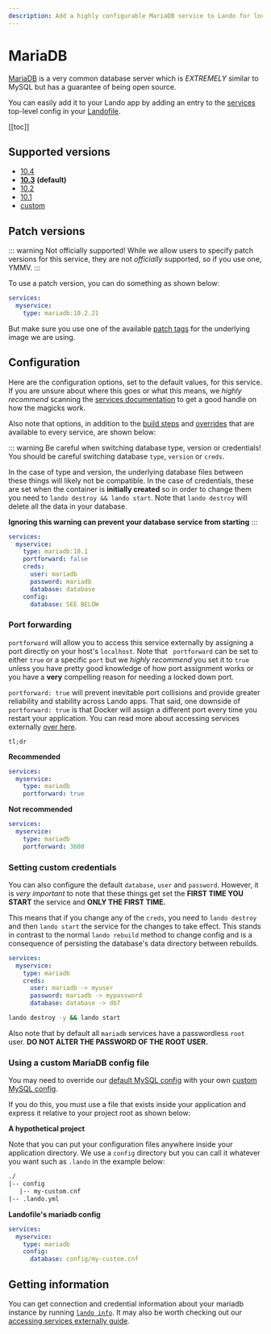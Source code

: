 ```yaml
---
description: Add a highly configurable MariaDB service to Lando for local development with all the power of Docker and Docker Compose.
---
```


# MariaDB

[MariaDB](https://mariadb.org/) is a very common database server which is *EXTREMELY* similar to MySQL but has a guarantee of being open source.

You can easily add it to your Lando app by adding an entry to the [services](./../config/services.md) top-level config in your [Landofile](./../config/lando.md).

[[toc]]

## Supported versions

*   [10.4](https://hub.docker.com/r/bitnami/mariadb)
*   **[10.3](https://hub.docker.com/r/bitnami/mariadb)** **(default)**
*   [10.2](https://hub.docker.com/r/bitnami/mariadb)
*   [10.1](https://hub.docker.com/r/bitnami/mariadb)
*   [custom](./../config/services.md#advanced)

## Patch versions

::: warning Not officially supported!
While we allow users to specify patch versions for this service, they are not *officially* supported, so if you use one, YMMV.
:::

To use a patch version, you can do something as shown below:

```yaml
services:
  myservice:
    type: mariadb:10.2.21
```

But make sure you use one of the available [patch tags](https://hub.docker.com/r/bitnami/mariadb/tags) for the underlying image we are using.

## Configuration

Here are the configuration options, set to the default values, for this service. If you are unsure about where this goes or what this means, we *highly recommend* scanning the [services documentation](./../config/services.md) to get a good handle on how the magicks work.

Also note that options, in addition to the [build steps](./../config/services.md#build-steps) and [overrides](./../config/services.md#overrides) that are available to every service, are shown below:

::: warning Be careful when switching database type, version or credentials!
You should be careful switching database `type`, `version` or `creds`.

In the case of type and version, the underlying database files between these things will likely not be compatible. In the case of credentials, these are set when the container is **initially created** so in order to change them you need to `lando destroy && lando start`. Note that `lando destroy` will delete all the data in your database.


**Ignoring this warning can prevent your database service from starting**
:::

```yaml
services:
  myservice:
    type: mariadb:10.1
    portforward: false
    creds:
      user: mariadb
      password: mariadb
      database: database
    config:
      database: SEE BELOW
```

### Port forwarding

`portforward` will allow you to access this service externally by assigning a port directly on your host's `localhost`. Note that ` portforward` can be set to either `true` or a specific `port` but we *highly recommend* you set it to `true` unless you have pretty good knowledge of how port assignment works or you have a **very** compelling reason for needing a locked down port.

`portforward: true` will prevent inevitable port collisions and provide greater reliability and stability across Lando apps. That said, one downside of `portforward: true` is that Docker will assign a different port every time you restart your application. You can read more about accessing services externally [over here](./../guides/external-access.md).

`tl;dr`

**Recommended**

```yaml
services:
  myservice:
    type: mariadb
    portforward: true
```

**Not recommended**

```yaml
services:
  myservice:
    type: mariadb
    portforward: 3600
```

### Setting custom credentials

You can also configure the default `database`, `user` and `password`. However, it is *very important* to note that these things get set the **FIRST TIME YOU START** the service and **ONLY THE FIRST TIME.**

This means that if you change any of the `creds`, you need to `lando destroy` and then `lando start` the service for the changes to take effect. This stands in contrast to the normal `lando rebuild` method to change config and is a consequence of persisting the database's data directory between rebuilds.

```yaml
services:
  myservice:
    type: mariadb
    creds:
      user: mariadb -> myuser
      password: mariadb -> mypassword
      database: database -> db7
```

```bash
lando destroy -y && lando start
```

Also note that by default all `mariadb` services have a passwordless `root` user. **DO NOT ALTER THE PASSWORD OF THE ROOT USER.**

### Using a custom MariaDB config file

You may need to override our [default MySQL config](https://github.com/lando/lando/tree/master/plugins/lando-services/services/mariadb) with your own [custom MySQL config](https://mariadb.com/kb/en/library/configuring-mariadb-with-option-files/).

If you do this, you must use a file that exists inside your application and express it relative to your project root as shown below:

**A hypothetical project**

Note that you can put your configuration files anywhere inside your application directory. We use a `config` directory but you can call it whatever you want such as `.lando` in the example below:

```bash
./
|-- config
   |-- my-custom.cnf
|-- .lando.yml
```

**Landofile's mariadb config**

```yaml
services:
  myservice:
    type: mariadb
    config:
      database: config/my-custom.cnf
```

## Getting information

You can get connection and credential information about your mariadb instance by running [`lando info`](./../cli/info.md). It may also be worth checking out our [accessing services externally guide](./../guides/external-access.md).

<RelatedGuides tag="Databases"/>
